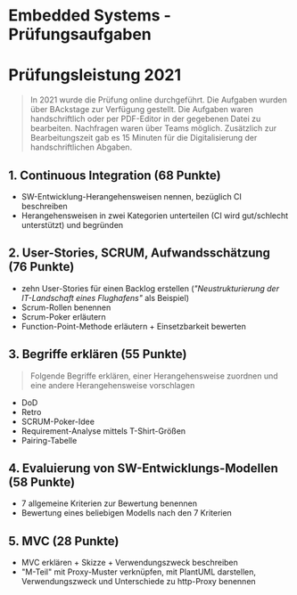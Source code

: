 Embedded Systems - Prüfungsaufgaben
===================================

# Prüfungsleistung 2021

> In 2021 wurde die Prüfung online durchgeführt. Die Aufgaben wurden über BAckstage zur Verfügung gestellt.
> Die Aufgaben waren handschriftlich oder per PDF-Editor in der gegebenen Datei zu bearbeiten.
> Nachfragen waren über Teams möglich. Zusätzlich zur Bearbeitungszeit gab es 15 Minuten für die Digitalisierung der handschriftlichen Abgaben.

## 1. Continuous Integration (68 Punkte)

- SW-Entwicklung-Herangehensweisen nennen, bezüglich CI beschreiben
- Herangehensweisen in zwei Kategorien unterteilen (CI wird gut/schlecht unterstützt) und begründen

## 2. User-Stories, SCRUM, Aufwandsschätzung (76 Punkte)

- zehn User-Stories für einen Backlog erstellen (*"Neustrukturierung der IT-Landschaft eines Flughafens"* als Beispiel)
- Scrum-Rollen benennen
- Scrum-Poker erläutern
- Function-Point-Methode erläutern + Einsetzbarkeit bewerten

## 3. Begriffe erklären (55 Punkte)

> Folgende Begriffe erklären, einer Herangehensweise zuordnen und eine andere Herangehensweise vorschlagen

- DoD
- Retro
- SCRUM-Poker-Idee
- Requirement-Analyse mittels T-Shirt-Größen
- Pairing-Tabelle

## 4. Evaluierung von SW-Entwicklungs-Modellen (58 Punkte)

- 7 allgemeine Kriterien zur Bewertung benennen
- Bewertung eines beliebigen Modells nach den 7 Kriterien

## 5. MVC (28 Punkte)

- MVC erklären + Skizze + Verwendungszweck beschreiben
- "M-Teil" mit Proxy-Muster verknüpfen, mit PlantUML darstellen, Verwendungszweck und Unterschiede zu http-Proxy benennen
